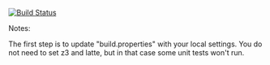 [![Build Status](https://travis-ci.org/Cezkarma/green.svg?branch=master)](https://travis-ci.org/Cezkarma/green.svg?branch=master)

Notes:

The first step is to update "build.properties" with your local
settings.  You do not need to set z3 and latte, but in that case
some unit tests won't run.
   
